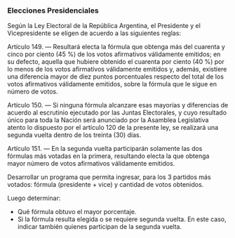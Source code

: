 ### Elecciones Presidenciales

Según la Ley Electoral de la República Argentina, el Presidente y el Vicepresidente se eligen de acuerdo a las siguientes reglas:

Artículo 149. — Resultará electa la fórmula que obtenga más del cuarenta y cinco por ciento (45 %) de los votos afirmativos válidamente emitidos; en su defecto, aquella que hubiere obtenido el cuarenta por ciento (40 %) por lo menos de los votos afirmativos válidamente emitidos y, además, existiere una diferencia mayor de diez puntos porcentuales respecto del total de los votos afirmativos válidamente emitidos, sobre la fórmula que le sigue en número de votos.

Artículo 150. — Si ninguna fórmula alcanzare esas mayorías y diferencias de acuerdo al escrutinio ejecutado por las Juntas Electorales, y cuyo resultado único para toda la Nación será anunciado por la Asamblea Legislativa atento lo dispuesto por el artículo 120 de la presente ley, se realizará una segunda vuelta dentro de los treinta (30) días.

Artículo 151. — En la segunda vuelta participarán solamente las dos fórmulas más votadas en la primera, resultando electa la que obtenga mayor número de votos afirmativos válidamente emitidos.

Desarrollar un programa que permita ingresar, para los 3 partidos más votados: fórmula (presidente + vice) y cantidad de votos obtenidos.

Luego determinar:

- Qué fórmula obtuvo el mayor porcentaje.
- Si la fórmula resulta elegida o se requiere segunda vuelta. En este caso, indicar también quienes participan de la segunda vuelta.
